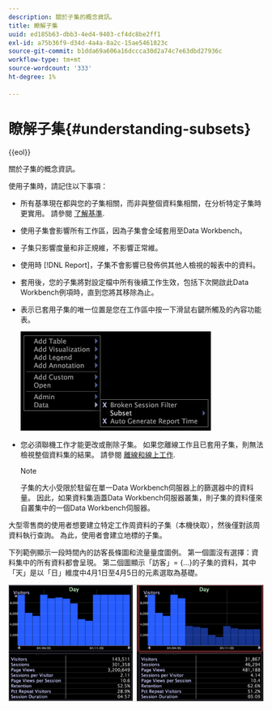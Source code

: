 ```yaml
---
description: 關於子集的概念資訊。
title: 瞭解子集
uuid: ed185b63-dbb3-4ed4-9403-cf4dc8be2ff1
exl-id: a75b36f9-d34d-4a4a-8a2c-15ae5461823c
source-git-commit: b1dda69a606a16dccca30d2a74c7e63dbd27936c
workflow-type: tm+mt
source-wordcount: '333'
ht-degree: 1%

---
```


# 瞭解子集{#understanding-subsets}

{{eol}}

關於子集的概念資訊。

使用子集時，請記住以下事項：

* 所有基準現在都與您的子集相關，而非與整個資料集相關，在分析特定子集時更實用。 請參閱 [了解基準](../../../../home/c-get-started/c-vis/c-ustd-benchmks.md#concept-c7b0f4102e92458096f8c4765cbe2914).
* 使用子集會影響所有工作區，因為子集會全域套用至Data Workbench。
* 子集只影響度量和非正規維，不影響正常維。
* 使用時 [!DNL Report]，子集不會影響已發佈供其他人檢視的報表中的資料。
* 套用後，您的子集將對設定檔中所有後續工作生效，包括下次開啟此Data Workbench例項時，直到您將其移除為止。
* 表示已套用子集的唯一位置是您在工作區中按一下滑鼠右鍵所觸及的內容功能表。

   ![](assets/mnu_Subset.png)

* 您必須聯機工作才能更改或刪除子集。 如果您離線工作且已套用子集，則無法檢視整個資料集的結果。 請參閱 [離線和線上工作](../../../../home/c-get-started/c-off-on.md#concept-cef8758ede044b18b3558376c5eb9f54).

   >[!NOTE]
   >
   >子集的大小受限於駐留在單一Data Workbench伺服器上的篩選器中的資料量。 因此，如果資料集涵蓋Data Workbench伺服器叢集，則子集的資料僅來自叢集中的一個Data Workbench伺服器。

大型零售商的使用者想要建立特定工作周資料的子集（本機快取），然後僅對該周資料執行查詢。 為此，使用者會建立地標的子集。

下列範例顯示一段時間內的訪客長條圖和流量量度圖例。 第一個圖沒有選擇：資料集中的所有資料都會呈現。 第二個圖顯示「訪客」= {...}的子集的資料，其中「天」是以「日」維度中4月1日至4月5日的元素選取為基礎。

![](assets/client-sub1.png)
